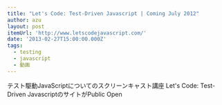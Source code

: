 ```yaml
---
title: "Let's Code: Test-Driven Javascript | Coming July 2012"
author: azu
layout: post
itemUrl: 'http://www.letscodejavascript.com/'
date: '2013-02-27T15:00:00.000Z'
tags:
  - testing
  - javascript
  - 動画
---
```

テスト駆動JavaScriptについてのスクリーンキャスト講座 Let's Code: Test-Driven JavascriptのサイトがPublic Open
